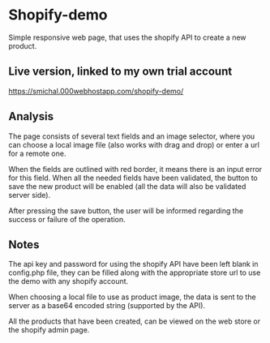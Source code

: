 # Shopify-demo
Simple responsive web page, that uses the shopify API to create a new product.

## Live version, linked to my own trial account
https://smichal.000webhostapp.com/shopify-demo/

## Analysis
The page consists of several text fields and an image selector, where you can choose a local image file (also works with drag and drop) or enter a url for a remote one.

When the fields are outlined with red border, it means there is an input error for this field. When all the needed fields have been validated, the button to save the new product will be enabled (all the data will also be validated server side).

After pressing the save button, the user will be informed regarding the success or failure of the operation.

## Notes
The api key and password for using the shopify API have been left blank in config.php file, they can be filled along with the appropriate store url to use the demo with any shopify account.

When choosing a local file to use as product image, the data is sent to the server as a base64 encoded string (supported by the API).

All the products that have been created, can be viewed on the web store or the shopify admin page.



